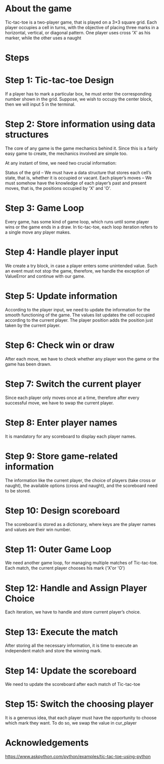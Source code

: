 # About the game
Tic-tac-toe is a two-player game, that is played on a 3×3 square grid. Each player occupies a cell in turns, with the objective of placing three marks in a horizontal, vertical, or diagonal pattern. One player uses cross 'X' as his marker, while the other uses a naught

# Steps
# Step 1: Tic-tac-toe Design
If a player has to mark a particular box, he must enter the corresponding number shown in the grid. Suppose, we wish to occupy the center block, then we will input 5 in the terminal.

# Step 2: Store information using data structures
The core of any game is the game mechanics behind it. Since this is a fairly easy game to create, the mechanics involved are simple too.

At any instant of time, we need two crucial information:

Status of the grid – We must have a data structure that stores each cell’s state, that is, whether it is occupied or vacant.
Each player’s moves – We must somehow have the knowledge of each player’s past and present moves, that is, the positions occupied by 'X' and 'O'.

# Step 3: Game Loop
Every game, has some kind of game loop, which runs until some player wins or the game ends in a draw. In tic-tac-toe, each loop iteration refers to a single move any player makes.

# Step 4: Handle player input
We create a try block, in case a player enters some unintended value. Such an event must not stop the game, therefore, we handle the exception of ValueError and continue with our game.

# Step 5: Update information
According to the player input, we need to update the information for the smooth functioning of the game.
The values list updates the cell occupied according to the current player. The player position adds the position just taken by the current player.

# Step 6: Check win or draw
After each move, we have to check whether any player won the game or the game has been drawn.

# Step 7: Switch the current player
Since each player only moves once at a time, therefore after every successful move, we have to swap the current player.

# Step 8: Enter player names
It is mandatory for any scoreboard to display each player names.

# Step 9: Store game-related information
The information like the current player, the choice of players (take cross or naught), the available options (cross and naught), and the scoreboard need to be stored.

# Step 10: Design scoreboard
The scoreboard is stored as a dictionary, where keys are the player names and values are their win number.

# Step 11: Outer Game Loop
We need another game loop, for managing multiple matches of Tic-tac-toe. Each match, the current player chooses his mark ('X'or 'O')

# Step 12: Handle and Assign Player Choice
Each iteration, we have to handle and store current player’s choice.

# Step 13: Execute the match
After storing all the necessary information, it is time to execute an independent match and store the winning mark.

# Step 14: Update the scoreboard
We need to update the scoreboard after each match of Tic-tac-toe

# Step 15: Switch the choosing player
It is a generous idea, that each player must have the opportunity to choose which mark they want. To do so, we swap the value in cur_player

# Acknowledgements 
https://www.askpython.com/python/examples/tic-tac-toe-using-python
